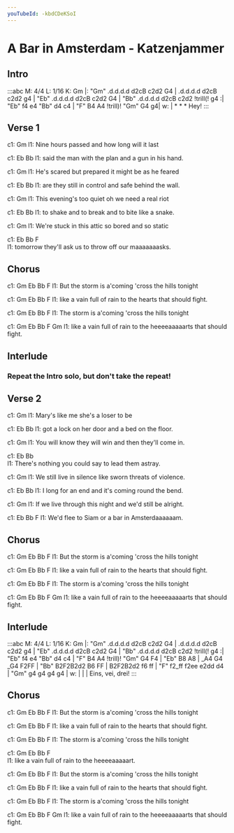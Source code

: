 ```yaml
---
youTubeId: -kbdCDeKSoI
---
```


# A Bar in Amsterdam - Katzenjammer

## Intro

:::abc
M: 4/4
L: 1/16
K: Gm
|: "Gm" .d.d.d.d d2cB c2d2 G4 |      .d.d.d.d d2cB c2d2 g4 |
"Eb" .d.d.d.d d2cB c2d2 G4 | "Bb" .d.d.d.d d2cB c2d2 !trill(! g4 :|
"Eb" f4 e4 "Bb" d4 c4 | "F" B4 A4 !trill)! "Gm" G4 g4|
w: | * * * Hey!
:::

## Verse 1

c1: Gm
l1: Nine hours passed and how long will it last

c1:          Eb                      Bb
l1: said the man with the plan and a gun in his hand.

c1:      Gm
l1: He's scared but prepared it might be as he feared

c1:          Eb                   Bb
l1: are they still in control and safe behind the wall.

c1:      Gm
l1: This evening's too quiet oh we need a real riot

c1:    Eb                        Bb
l1: to shake and to break and to bite like a snake.

c1:       Gm
l1: We're stuck in this attic so bored and so static

c1:   Eb                       Bb                   F     
l1: tomorrow they'll ask us to throw off our maaaaaaasks.

## Chorus

c1:         Gm         Eb                Bb      F
l1: But the storm is a'coming 'cross the hills tonight

c1:        Gm           Eb          Bb                 F
l1: like a vain full of rain to the hearts that should fight.

c1:     Gm         Eb                Bb      F
l1: The storm is a'coming 'cross the hills tonight

c1:        Gm           Eb          Bb       F                Gm
l1: like a vain full of rain to the heeeeaaaaarts that should fight.

## Interlude

### Repeat the Intro solo, but don't take the repeat!

## Verse 2

c1: Gm
l1: Mary's like me she's a loser to be

c1:       Eb                     Bb
l1: got a lock on her door and a bed on the floor.

c1:          Gm
l1: You will know they will win and then they'll come in.

c1:         Eb                       Bb     
l1: There's nothing you could say to lead them astray.

c1:    Gm
l1: We still live in silence like sworn threats of violence.

c1:   Eb                       Bb
l1: I long for an end and it's coming round the bend.

c1:       Gm
l1: If we live through this night and we'd still be alright.

c1:      Eb                Bb                 F
l1: We'd flee to Siam or a bar in Amsterdaaaaaam.

## Chorus

c1:         Gm         Eb                Bb      F
l1: But the storm is a'coming 'cross the hills tonight

c1:        Gm           Eb          Bb                 F
l1: like a vain full of rain to the hearts that should fight.

c1:     Gm         Eb                Bb      F
l1: The storm is a'coming 'cross the hills tonight

c1:        Gm           Eb          Bb       F                Gm
l1: like a vain full of rain to the heeeeaaaaarts that should fight.

## Interlude

:::abc
M: 4/4
L: 1/16
K: Gm
|: "Gm" .d.d.d.d d2cB c2d2 G4 |      .d.d.d.d d2cB c2d2 g4 |
"Eb" .d.d.d.d d2cB c2d2 G4 | "Bb" .d.d.d.d d2cB c2d2 !trill(! g4 :|
"Eb" f4 e4 "Bb" d4 c4 | "F" B4 A4 !trill)! "Gm" G4 F4 | "Eb" B8 A8 | _A4 G4 _G4 F2FF |
"Bb" B2F2B2d2 B6 FF | B2F2B2d2 f6 ff | "F" f2_ff f2ee e2dd d4 | "Gm" g4 g4 g4 g4 |
w: | | | Eins, vei, drei!
:::

## Chorus

c1:         Gm         Eb                Bb      F
l1: But the storm is a'coming 'cross the hills tonight

c1:        Gm           Eb          Bb                 F
l1: like a vain full of rain to the hearts that should fight.

c1:     Gm         Eb                Bb      F
l1: The storm is a'coming 'cross the hills tonight

c1:        Gm           Eb          Bb       F              
l1: like a vain full of rain to the heeeeaaaaart.

c1:         Gm         Eb                Bb      F
l1: But the storm is a'coming 'cross the hills tonight

c1:        Gm           Eb          Bb                 F
l1: like a vain full of rain to the hearts that should fight.

c1:     Gm         Eb                Bb      F
l1: The storm is a'coming 'cross the hills tonight

c1:        Gm           Eb          Bb       F                Gm
l1: like a vain full of rain to the heeeeaaaaarts that should fight.